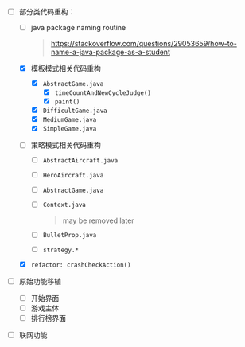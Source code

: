 - [ ] 部分类代码重构：

  - [ ] java package naming routine

    > https://stackoverflow.com/questions/29053659/how-to-name-a-java-package-as-a-student

  - [x] 模板模式相关代码重构

    - [x] `AbstractGame.java`
      - [x] `timeCountAndNewCycleJudge()`
      - [x] `paint()`
    - [x] `DifficultGame.java`
    - [x] `MediumGame.java`
    - [x] `SimpleGame.java`

  - [ ] 策略模式相关代码重构

    - [ ] `AbstractAircraft.java`

    - [ ] `HeroAircraft.java`

    - [ ] `AbstractGame.java`

    - [ ] `Context.java` 

      > may be removed later

    - [ ] `BulletProp.java`

    - [ ] `strategy.*`

  - [x] `refactor: crashCheckAction()`

- [ ] 原始功能移植
  - [ ] 开始界面
  - [ ] 游戏主体
  - [ ] 排行榜界面

- [ ] 联网功能
